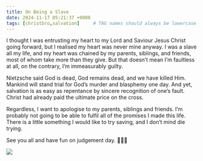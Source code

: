 ```yaml
---
title: On Being a Slave
date: 2024-11-17 05:21:37 +0000
tags: [christbro,salvation]     # TAG names should always be lowercase
---
```


I thought I was entrusting my heart to my Lord and Saviour Jesus Christ going forward, but I realised my heart was never mine anyway. I was a slave all my life, and my heart was chained by my parents, siblings, and friends, most of whom take more than they give. But that doesn’t mean I’m faultless at all, on the contrary, I’m immeasurably guilty.

Nietzsche said God is dead, God remains dead, and we have killed Him. Mankind will stand trial for God’s murder and blasphemy one day. And yet, salvation is as easy as repentance by sincere recognition of one’s fault. Christ had already paid the ultimate price on the cross.

Regardless, I want to apologise to my parents, siblings and friends. I’m probably not going to be able to fulfil all of the promises I made this life. There is a little something I would like to try saving, and I don’t mind die trying.

See you all and have fun on judgement day. 🙏🫶😘

![](/2c5b68f87e8a34953eba1cc94d844358.jpeg)